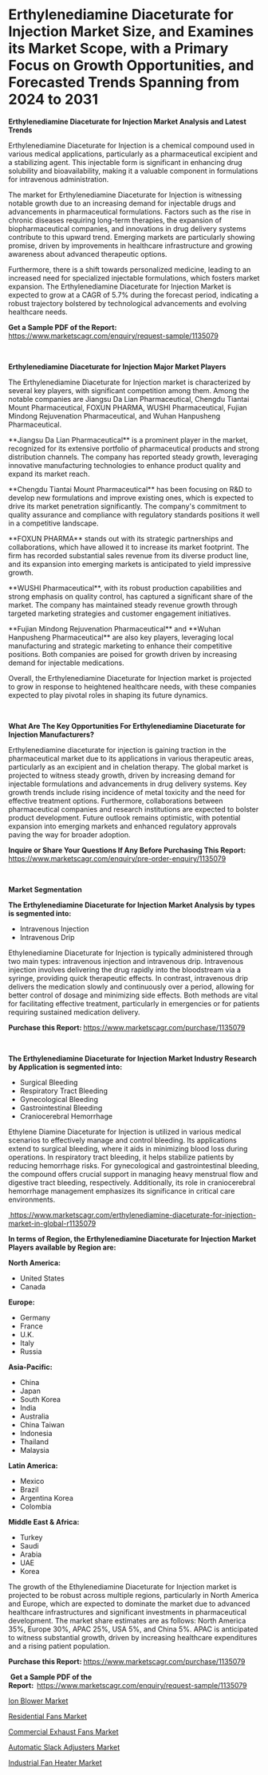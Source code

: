 <p><h1>Erthylenediamine Diaceturate for Injection Market Size, and Examines its Market Scope, with a Primary Focus on Growth Opportunities, and Forecasted Trends Spanning from 2024 to 2031</h1></p><p><strong>Erthylenediamine Diaceturate for Injection Market Analysis and Latest Trends</strong></p>
<p><p>Erthylenediamine Diaceturate for Injection is a chemical compound used in various medical applications, particularly as a pharmaceutical excipient and a stabilizing agent. This injectable form is significant in enhancing drug solubility and bioavailability, making it a valuable component in formulations for intravenous administration.</p><p>The market for Erthylenediamine Diaceturate for Injection is witnessing notable growth due to an increasing demand for injectable drugs and advancements in pharmaceutical formulations. Factors such as the rise in chronic diseases requiring long-term therapies, the expansion of biopharmaceutical companies, and innovations in drug delivery systems contribute to this upward trend. Emerging markets are particularly showing promise, driven by improvements in healthcare infrastructure and growing awareness about advanced therapeutic options.</p><p>Furthermore, there is a shift towards personalized medicine, leading to an increased need for specialized injectable formulations, which fosters market expansion. The Erthylenediamine Diaceturate for Injection Market is expected to grow at a CAGR of 5.7% during the forecast period, indicating a robust trajectory bolstered by technological advancements and evolving healthcare needs.</p></p>
<p><strong>Get a Sample PDF of the Report:&nbsp;</strong> <a href="https://www.marketscagr.com/enquiry/request-sample/1135079?utm_campaign=1949&utm_medium=2&utm_source=Github&utm_content=ia&utm_term=20122024&utm_id=erthylenediamine-diaceturate-for-injection">https://www.marketscagr.com/enquiry/request-sample/1135079</a></p>
<p>&nbsp;</p>
<p><strong>Erthylenediamine Diaceturate for Injection Major Market Players</strong></p>
<p><p>The Erthylenediamine Diaceturate for Injection market is characterized by several key players, with significant competition among them. Among the notable companies are Jiangsu Da Lian Pharmaceutical, Chengdu Tiantai Mount Pharmaceutical, FOXUN PHARMA, WUSHI Pharmaceutical, Fujian Mindong Rejuvenation Pharmaceutical, and Wuhan Hanpusheng Pharmaceutical.</p><p>**Jiangsu Da Lian Pharmaceutical** is a prominent player in the market, recognized for its extensive portfolio of pharmaceutical products and strong distribution channels. The company has reported steady growth, leveraging innovative manufacturing technologies to enhance product quality and expand its market reach. </p><p>**Chengdu Tiantai Mount Pharmaceutical** has been focusing on R&D to develop new formulations and improve existing ones, which is expected to drive its market penetration significantly. The company's commitment to quality assurance and compliance with regulatory standards positions it well in a competitive landscape.</p><p>**FOXUN PHARMA** stands out with its strategic partnerships and collaborations, which have allowed it to increase its market footprint. The firm has recorded substantial sales revenue from its diverse product line, and its expansion into emerging markets is anticipated to yield impressive growth.</p><p>**WUSHI Pharmaceutical**, with its robust production capabilities and strong emphasis on quality control, has captured a significant share of the market. The company has maintained steady revenue growth through targeted marketing strategies and customer engagement initiatives.</p><p>**Fujian Mindong Rejuvenation Pharmaceutical** and **Wuhan Hanpusheng Pharmaceutical** are also key players, leveraging local manufacturing and strategic marketing to enhance their competitive positions. Both companies are poised for growth driven by increasing demand for injectable medications.</p><p>Overall, the Erthylenediamine Diaceturate for Injection market is projected to grow in response to heightened healthcare needs, with these companies expected to play pivotal roles in shaping its future dynamics.</p></p>
<p>&nbsp;</p>
<p><strong>What Are The Key Opportunities For Erthylenediamine Diaceturate for Injection Manufacturers?</strong></p>
<p><p>Erthylenediamine diaceturate for injection is gaining traction in the pharmaceutical market due to its applications in various therapeutic areas, particularly as an excipient and in chelation therapy. The global market is projected to witness steady growth, driven by increasing demand for injectable formulations and advancements in drug delivery systems. Key growth trends include rising incidence of metal toxicity and the need for effective treatment options. Furthermore, collaborations between pharmaceutical companies and research institutions are expected to bolster product development. Future outlook remains optimistic, with potential expansion into emerging markets and enhanced regulatory approvals paving the way for broader adoption.</p></p>
<p><strong>Inquire or Share Your Questions If Any Before Purchasing This Report:</strong> <a href="https://www.marketscagr.com/enquiry/pre-order-enquiry/1135079?utm_campaign=1949&utm_medium=2&utm_source=Github&utm_content=ia&utm_term=20122024&utm_id=erthylenediamine-diaceturate-for-injection">https://www.marketscagr.com/enquiry/pre-order-enquiry/1135079</a></p>
<p>&nbsp;</p>
<p><strong>Market Segmentation</strong></p>
<p><strong>The Erthylenediamine Diaceturate for Injection Market Analysis by types is segmented into:</strong></p>
<p><ul><li>Intravenous Injection</li><li>Intravenous Drip</li></ul></p>
<p><p>Ethylenediamine Diaceturate for Injection is typically administered through two main types: intravenous injection and intravenous drip. Intravenous injection involves delivering the drug rapidly into the bloodstream via a syringe, providing quick therapeutic effects. In contrast, intravenous drip delivers the medication slowly and continuously over a period, allowing for better control of dosage and minimizing side effects. Both methods are vital for facilitating effective treatment, particularly in emergencies or for patients requiring sustained medication delivery.</p></p>
<p><strong>Purchase this Report:&nbsp;</strong><a href="https://www.marketscagr.com/purchase/1135079?utm_campaign=1949&utm_medium=2&utm_source=Github&utm_content=ia&utm_term=20122024&utm_id=erthylenediamine-diaceturate-for-injection">https://www.marketscagr.com/purchase/1135079</a></p>
<p>&nbsp;</p>
<p><strong>The Erthylenediamine Diaceturate for Injection Market Industry Research by Application is segmented into:</strong></p>
<p><ul><li>Surgical Bleeding</li><li>Respiratory Tract Bleeding</li><li>Gynecological Bleeding</li><li>Gastrointestinal Bleeding</li><li>Craniocerebral Hemorrhage</li></ul></p>
<p><p>Ethylene Diamine Diaceturate for Injection is utilized in various medical scenarios to effectively manage and control bleeding. Its applications extend to surgical bleeding, where it aids in minimizing blood loss during operations. In respiratory tract bleeding, it helps stabilize patients by reducing hemorrhage risks. For gynecological and gastrointestinal bleeding, the compound offers crucial support in managing heavy menstrual flow and digestive tract bleeding, respectively. Additionally, its role in craniocerebral hemorrhage management emphasizes its significance in critical care environments.</p></p>
<p><a href="https://www.marketscagr.com/erthylenediamine-diaceturate-for-injection-market-in-global-r1135079?utm_campaign=1949&utm_medium=2&utm_source=Github&utm_content=ia&utm_term=20122024&utm_id=erthylenediamine-diaceturate-for-injection">&nbsp;https://www.marketscagr.com/erthylenediamine-diaceturate-for-injection-market-in-global-r1135079</a></p>
<p><strong>In terms of Region, the Erthylenediamine Diaceturate for Injection Market Players available by Region are:</strong></p>
<p>
    <p> <strong> North America: </strong>
        <ul>
            <li>United States</li>
            <li>Canada</li>
        </ul>
        </p> 
    <p> <strong> Europe: </strong>
        <ul>
            <li>Germany</li>
            <li>France</li>
            <li>U.K.</li>
            <li>Italy</li>
            <li>Russia</li>
        </ul>
        </p> 
    <p> <strong> Asia-Pacific: </strong>
        <ul>
            <li>China</li>
            <li>Japan</li>
            <li>South Korea</li>
            <li>India</li>
            <li>Australia</li>
            <li>China Taiwan</li>
            <li>Indonesia</li>
            <li>Thailand</li>
            <li>Malaysia</li>
        </ul>
        </p> 
    <p> <strong> Latin America: </strong>
        <ul>
            <li>Mexico</li>
            <li>Brazil</li>
            <li>Argentina Korea</li>
            <li>Colombia</li>
        </ul>
        </p> 
    <p> <strong> Middle East & Africa: </strong>
        <ul>
            <li>Turkey</li>
            <li>Saudi</li>
            <li>Arabia</li>
            <li>UAE</li>
            <li>Korea</li>
        </ul>
    </p>
    </p>
<p><p>The growth of the Ethylenediamine Diaceturate for Injection market is projected to be robust across multiple regions, particularly in North America and Europe, which are expected to dominate the market due to advanced healthcare infrastructures and significant investments in pharmaceutical development. The market share estimates are as follows: North America 35%, Europe 30%, APAC 25%, USA 5%, and China 5%. APAC is anticipated to witness substantial growth, driven by increasing healthcare expenditures and a rising patient population.</p></p>
<p><strong>Purchase this Report: </strong><a href="https://www.marketscagr.com/purchase/1135079?utm_campaign=1949&utm_medium=2&utm_source=Github&utm_content=ia&utm_term=20122024&utm_id=erthylenediamine-diaceturate-for-injection">https://www.marketscagr.com/purchase/1135079</a></p>
<p>&nbsp;<strong>Get a Sample PDF of the Report:&nbsp;&nbsp;</strong><a href="https://www.marketscagr.com/enquiry/request-sample/1135079?utm_campaign=1949&utm_medium=2&utm_source=Github&utm_content=ia&utm_term=20122024&utm_id=erthylenediamine-diaceturate-for-injection">https://www.marketscagr.com/enquiry/request-sample/1135079</a></p>
<p><strong></strong></p>
<p><p><a href="https://www.linkedin.com/pulse/essential-overview-ion-blower-market-projected-119-cagr-opportunities-lruze?utm_campaign=1949&utm_medium=2&utm_source=Github&utm_content=ia&utm_term=20122024&utm_id=erthylenediamine-diaceturate-for-injection">Ion Blower Market</a></p><p><a href="https://www.linkedin.com/pulse/market-size-growth-residential-fans-markrt-upcoming-years-tysae?utm_campaign=1949&utm_medium=2&utm_source=Github&utm_content=ia&utm_term=20122024&utm_id=erthylenediamine-diaceturate-for-injection">Residential Fans Market</a></p><p><a href="https://www.linkedin.com/pulse/global-commercial-exhaust-fans-market-insights-growth-pricing-5pb3e?utm_campaign=1949&utm_medium=2&utm_source=Github&utm_content=ia&utm_term=20122024&utm_id=erthylenediamine-diaceturate-for-injection">Commercial Exhaust Fans Market</a></p><p><a href="https://www.linkedin.com/pulse/automatic-slack-adjusters-market-forecast-key-factors-boosting-hjw6e?utm_campaign=1949&utm_medium=2&utm_source=Github&utm_content=ia&utm_term=20122024&utm_id=erthylenediamine-diaceturate-for-injection">Automatic Slack Adjusters Market</a></p><p><a href="https://www.linkedin.com/pulse/industrial-fan-heater-industry-research-report-global-analysis-cmmie?utm_campaign=1949&utm_medium=2&utm_source=Github&utm_content=ia&utm_term=20122024&utm_id=erthylenediamine-diaceturate-for-injection">Industrial Fan Heater Market</a></p></p>